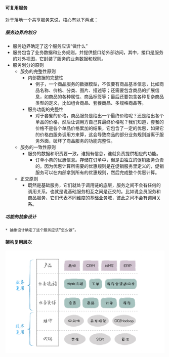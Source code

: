 #### 可复用服务

对于落地一个共享服务来说，核心有以下两点：

##### 服务边界的划分

 * 服务边界确定了这个服务应该“做什么”
 * 服务包含了业务数据和业务规则，并提供接口给外部访问，其中，接口是服务的对外视图，它封装了服务的业务数据和规则。
 * 服务划分的原则
    * 服务的完整性原则
       * 内部数据的完整性
         	* 例子，一个商品服务的数据模型，不仅要有商品基本信息，比如商品名称、价格、分类、图片、描述等；还需要包含商品的扩展信息，如商品的各种属性、商品标签等；最后还要包含各种复杂商品类型的定义，比如组合商品、套餐商品、多规格商品等。
       * 服务功能的完整性
         	* 对于套餐的价格，商品服务是给出一个最终价格呢？还是给出各个单品的价格，然后让调用方自己算最终价格呢？我们知道，套餐的价格不是各个单品价格累加的结果，它包含了一定的优惠，如果它的价格由服务调用方来算，这会导致商品的部分业务规则游离于服务外面，破坏了商品服务的功能完整性。
   * 服务的一致性原则
     * 服务的数据和职责要一致，谁拥有信息，谁就负责提供相应的功能。
       * 订单小票的优惠信息。存储在订单中，但是由独立的促销服务负责的。因为优惠计算所需要的优惠规则是在促销服务里定义的，促销服务可以在内部拿到所有的优惠规则，然后完成整个优惠计算。
   * 正交原则
     * 既然是基础服务，它们就处于调用链的底层，服务之间不会有任何的调用关系，也就是说基础服务相互之间是正交的。比如说会员服务和商品服务，它们代表不同维度的基础业务域，彼此之间不会有调用关系。

##### 功能的抽象设计

	* 抽象设计确定了这个服务应该“怎么做”。

#### 架构复用层次

<img src="picture/image-20200530114504161.png" alt="image-20200530114504161" style="zoom: 50%;" />
